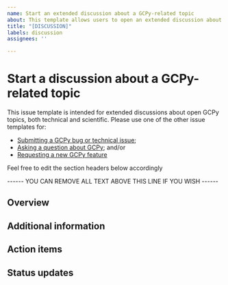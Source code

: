```yaml
---
name: Start an extended discussion about a GCPy-related topic
about: This template allows users to open an extended discussion about a particular GCPy topic.
title: "[DISCUSSION]"
labels: discussion
assignees: ''

---
```


# Start a discussion about a GCPy-related topic

This issue template is intended for extended discussions about open GCPy topics, both technical and scientific.  Please use one of the other issue templates for:

* [Submitting a GCPy bug or technical issue](https://github.com/geoschem/gcpy/issues/new?assignees=&labels=&template=report-a-bug-or-technical-issue.md&title=%5BBUG%2FISSUE%5D);
* [Asking a question about GCPy](https://github.com/geoschem/gcpy/issues/new?assignees=&labels=&template=ask-a-question-about-geos-chem.md&title=%5BQUESTION%5D); and/or
* [Requesting a new GCPy feature](https://github.com/geoschem/gcpy/issues/new?assignees=&labels=&template=request-a-new-feature.md&title=%5BFEATURE+REQUEST%5D.)

Feel free to edit the section headers below accordingly

------ YOU CAN REMOVE ALL TEXT ABOVE THIS LINE IF YOU WISH ------

## Overview

## Additional information

## Action items

## Status updates
